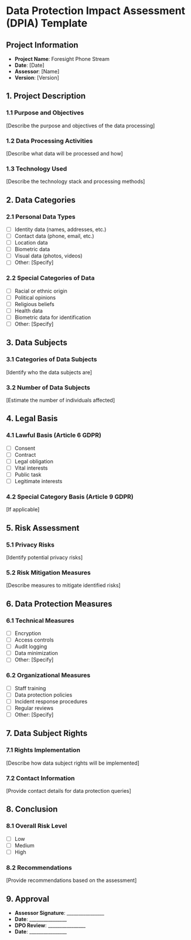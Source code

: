 # Data Protection Impact Assessment (DPIA) Template

## Project Information
- **Project Name**: Foresight Phone Stream
- **Date**: [Date]
- **Assessor**: [Name]
- **Version**: [Version]

## 1. Project Description

### 1.1 Purpose and Objectives
[Describe the purpose and objectives of the data processing]

### 1.2 Data Processing Activities
[Describe what data will be processed and how]

### 1.3 Technology Used
[Describe the technology stack and processing methods]

## 2. Data Categories

### 2.1 Personal Data Types
- [ ] Identity data (names, addresses, etc.)
- [ ] Contact data (phone, email, etc.)
- [ ] Location data
- [ ] Biometric data
- [ ] Visual data (photos, videos)
- [ ] Other: [Specify]

### 2.2 Special Categories of Data
- [ ] Racial or ethnic origin
- [ ] Political opinions
- [ ] Religious beliefs
- [ ] Health data
- [ ] Biometric data for identification
- [ ] Other: [Specify]

## 3. Data Subjects

### 3.1 Categories of Data Subjects
[Identify who the data subjects are]

### 3.2 Number of Data Subjects
[Estimate the number of individuals affected]

## 4. Legal Basis

### 4.1 Lawful Basis (Article 6 GDPR)
- [ ] Consent
- [ ] Contract
- [ ] Legal obligation
- [ ] Vital interests
- [ ] Public task
- [ ] Legitimate interests

### 4.2 Special Category Basis (Article 9 GDPR)
[If applicable]

## 5. Risk Assessment

### 5.1 Privacy Risks
[Identify potential privacy risks]

### 5.2 Risk Mitigation Measures
[Describe measures to mitigate identified risks]

## 6. Data Protection Measures

### 6.1 Technical Measures
- [ ] Encryption
- [ ] Access controls
- [ ] Audit logging
- [ ] Data minimization
- [ ] Other: [Specify]

### 6.2 Organizational Measures
- [ ] Staff training
- [ ] Data protection policies
- [ ] Incident response procedures
- [ ] Regular reviews
- [ ] Other: [Specify]

## 7. Data Subject Rights

### 7.1 Rights Implementation
[Describe how data subject rights will be implemented]

### 7.2 Contact Information
[Provide contact details for data protection queries]

## 8. Conclusion

### 8.1 Overall Risk Level
- [ ] Low
- [ ] Medium
- [ ] High

### 8.2 Recommendations
[Provide recommendations based on the assessment]

## 9. Approval

- **Assessor Signature**: ________________
- **Date**: ________________
- **DPO Review**: ________________
- **Date**: ________________
